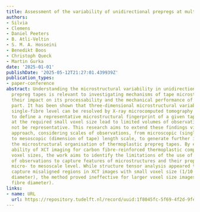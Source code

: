 ```yaml
---
title: Assessment of the variability of unidirectional prepregs at multiple scales
authors:
- Silvia
- Clemens
- Daniel Peeters
- B. Atli-Veltin
- S. M. A. Hosseini
- Benedikt Boos
- Christoph Queck
- Martin Gurka
date: '2025-01-01'
publishDate: '2025-05-12T21:27:01.439939Z'
publication_types:
- paper-conference
abstract: Understanding the microstructural variability in unidirectional composite
  prepreg tapes is relevant to investigating mechanisms of tape microstructure formation,
  their impact on its processability and the mechanical performance of the final composite
  part. It has been shown that three-dimensional microstructural variability at the
  single-fibre level can be resolved by X-ray microcomputed tomography (XCT). However,
  to define a representative microstructural fingerprint of a given tape, investigations
  at the required small voxel size lead to limited volumes of observation, which might
  not be representative. This research aims to extend these findings via a multiscale
  approach, considering scales of observations, from microscopic (single fibre) up
  to mesoscopic (dimension of tape) length scale, to generate further insight into
  the microstructural organisation of thermoplastic prepreg tapes. By exploring the
  ability of XCT imaging for carbon fibre-reinforced thermoplastic composites at different
  voxel sizes, the work aims to identify the limitations of the use of different scales
  of observations to capture features of microstructures and their propagation from
  micro- to mesoscale level. While structure tensor analysis appeared to correctly
  capture misaligned regions in XCT images with small voxel size (1/10 of the fibre
  diameter), the method proved ineffective for larger voxel size images (1/2 of the
  fibre diameter).
links:
- name: URL
  url: https://repository.tudelft.nl/record/uuid:1f8045fc-5f69-4f2d-9fe4-2d4134c7c063
---
```

